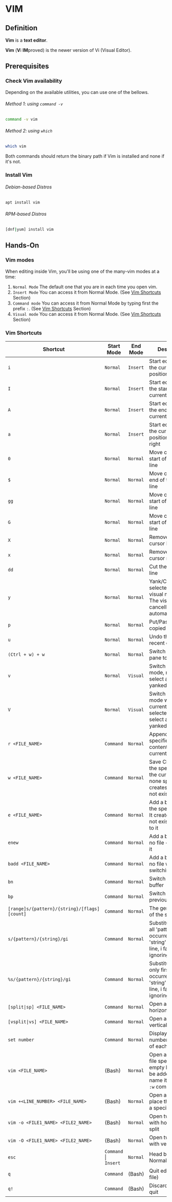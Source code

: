 # VIM

## Definition
**Vim** is a **text editor**.

**Vim** (**V**i **IM**proved) is the newer version of Vi (Visual Editor).

## Prerequisites

### Check Vim availability
Depending on the available utilities, you can use one of the bellows.
###### Method 1: using `command -v`
```bash
command -v vim
```
###### Method 2: using `which`
```bash
which vim
```
Both commands should return the binary path if Vim is installed and none if it's not.

### Install Vim
###### Debian-based Distros
```bash
apt install vim
```
###### RPM-based Distros 
```bash
[dnf|yum] install vim 
```

## Hands-On

### Vim modes
When editing inside Vim, you'll be using one of the many-vim modes at a time:
1. `Normal Mode` The default one that you are in each time you open vim.
2. `Insert Mode` You can access it from Normal Mode. (See [Vim Shortcuts](#vim-shortcuts) Section)
3. `Command mode` You can access it from Normal Mode by typing first the prefix `:`. (See [Vim Shortcuts](#vim-shortcuts) Section)
4. `Visual mode` You can access it from Normal Mode. (See [Vim Shortcuts](#vim-shortcuts) Section)

### Vim Shortcuts
| Shortcut                                      | Start Mode            | End Mode | Description                                                                                               |
|-----------------------------------------------|-----------------------|----------|-----------------------------------------------------------------------------------------------------------|
| `i`                                           | `Normal`              | `Insert` | Start editing from the current cursor position                                                            |
| `I`                                           | `Normal`              | `Insert` | Start editing from the start of the current line                                                          |
| `A`                                           | `Normal`              | `Insert` | Start editing from the end of the current line                                                            |
| `a`                                           | `Normal`              | `Insert` | Start editing from the current cursor position + 1 move right                                             |
| `0`                                           | `Normal`              | `Normal` | Move cursor to the start of the current line                                                              |
| `$`                                           | `Normal`              | `Normal` | Move cursor to the end of the current line                                                                |
| `gg`                                          | `Normal`              | `Normal` | Move cursor to the start of the first line                                                                |
| `G`                                           | `Normal`              | `Normal` | Move cursor to the start of the last line                                                                 |
| `X`                                           | `Normal`              | `Normal` | Remove char from cursor left                                                                              |
| `x`                                           | `Normal`              | `Normal` | Remove char from cursor right                                                                             |
| `dd`                                          | `Normal`              | `Normal` | Cut the current line                                                                                      |
| `y`                                           | `Normal`              | `Normal` | Yank/Copy selected text with visual mode help. The visual mode is cancelled automatically.                |
| `p`                                           | `Normal`              | `Normal` | Put/Paste the copied text                                                                                 |
| `u`                                           | `Normal`              | `Normal` | Undo the most recent change                                                                               |
| `(Ctrl + w) + w`                              | `Normal`              | `Normal` | Switch focus from pane to another                                                                         |
| `v`                                           | `Normal`              | `Visual` | Switch to visual mode, mainly to select a text to be yanked/copied                                        |
| `V`                                           | `Normal`              | `Visual` | Switch to visual mode with the current line selected, mainly to select a text to be yanked/copied         |
| `r <FILE_NAME>`                               | `Command`             | `Normal` | Append the specified file content to the current one                                                      |
| `w <FILE_NAME>`                               | `Command`             | `Normal` | Save Changes on the specified file, the current one if none specified. It creates the file if not exist   |
| `e <FILE_NAME>`                               | `Command`             | `Normal` | Add a buffer from the specified file. It creates the file if not exist + switch to it                     |
| `enew`                                        | `Command`             | `Normal` | Add a buffer from no file + switch to it                                                                  |
| `badd <FILE_NAME>`                            | `Command`             | `Normal` | Add a buffer from no file without switching to it                                                         |
| `bn`                                          | `Command`             | `Normal` | Switch to the next buffer                                                                                 |
| `bp `                                         | `Command`             | `Normal` | Switch to the previous buffer                                                                             |
| `[range]s/{pattern}/{string}/[flags] [count]` | `Command`             | `Normal` | The general form of the substitute                                                                        |
| `s/{pattern}/{string}/gi`                     | `Command`             | `Normal` | Substitute/Replace all 'pattern' occurrences with 'string' on each line, i fag for case ignoring          |
| `%s/{pattern}/{string}/gi`                    | `Command`             | `Normal` | Substitute/Replace only first 'pattern' occurrence with 'string' on each line, i fag for case ignoring    |
| `[split\|sp] <FILE_NAME>`                     | `Command`             | `Normal` | Open a side editor horizontally                                                                           |
| `[vsplit\|vs] <FILE_NAME>`                    | `Command`             | `Normal` | Open a side editor vertically                                                                             |
| `set number`                                  | `Command`             | `Normal` | Display line number at the left of each line                                                              |
| `vim <FILE_NAME>`                             | (Bash)                | `Normal` | Open a file. If no file specified, an empty buffer will be added, you can name it later with `:w` command |
| `vim +<LINE_NUMBER> <FILE_NAME>`              | (Bash)                | `Normal` | Open a file and place the cursor at a specific line                                                       |
| `vim -o <FILE1_NAME> <FILE2_NAME>`            | (Bash)                | `Normal` | Open two files with horizontal split                                                                      |
| `vim -O <FILE1_NAME> <FILE2_NAME>`            | (Bash)                | `Normal` | Open two files with vertical split                                                                        |
| `esc`                                         | `Command` \| `Insert` | `Normal` | Head back to Normal Mode                                                                                  |
| `q`                                           | `Command`             | (Bash)   | Quit editor (clean file)                                                                                  |
| `q!`                                          | `Command`             | (Bash)   | Discard changes & quit                                                                                    |